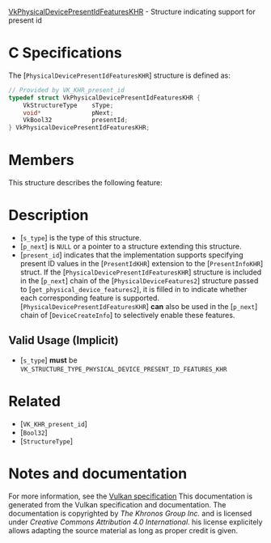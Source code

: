 [VkPhysicalDevicePresentIdFeaturesKHR](https://www.khronos.org/registry/vulkan/specs/1.3-extensions/man/html/VkPhysicalDevicePresentIdFeaturesKHR.html) - Structure indicating support for present id

# C Specifications
The [`PhysicalDevicePresentIdFeaturesKHR`] structure is defined as:
```c
// Provided by VK_KHR_present_id
typedef struct VkPhysicalDevicePresentIdFeaturesKHR {
    VkStructureType    sType;
    void*              pNext;
    VkBool32           presentId;
} VkPhysicalDevicePresentIdFeaturesKHR;
```

# Members
This structure describes the following feature:

# Description
- [`s_type`] is the type of this structure.
- [`p_next`] is `NULL` or a pointer to a structure extending this structure.
- [`present_id`] indicates that the implementation supports specifying present ID values in the [`PresentIdKHR`] extension to the [`PresentInfoKHR`] struct.
If the [`PhysicalDevicePresentIdFeaturesKHR`] structure is included in the [`p_next`] chain of the
[`PhysicalDeviceFeatures2`] structure passed to
[`get_physical_device_features2`], it is filled in to indicate whether each
corresponding feature is supported.
[`PhysicalDevicePresentIdFeaturesKHR`] **can**  also be used in the [`p_next`] chain of
[`DeviceCreateInfo`] to selectively enable these features.
## Valid Usage (Implicit)
-  [`s_type`] **must**  be `VK_STRUCTURE_TYPE_PHYSICAL_DEVICE_PRESENT_ID_FEATURES_KHR`

# Related
- [`VK_KHR_present_id`]
- [`Bool32`]
- [`StructureType`]

# Notes and documentation
For more information, see the [Vulkan specification](https://www.khronos.org/registry/vulkan/specs/1.3-extensions/html/vkspec.html)
This documentation is generated from the Vulkan specification and documentation.
The documentation is copyrighted by *The Khronos Group Inc.* and is licensed under *Creative Commons Attribution 4.0 International*.
his license explicitely allows adapting the source material as long as proper credit is given.
        